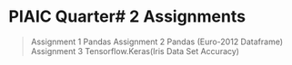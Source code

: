 # PIAIC Quarter# 2 Assignments 
> Assignment 1 Pandas
> Assignment 2 Pandas (Euro-2012 Dataframe)
> Assignment 3 Tensorflow.Keras(Iris Data Set Accuracy)
